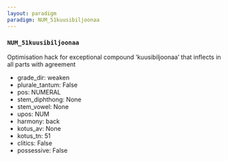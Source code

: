 ```yaml
---
layout: paradigm
paradigm: NUM_51kuusibiljoonaa
---
```

### ` NUM_51kuusibiljoonaa `

Optimisation hack for exceptional compound ’kuusibiljoonaa’ that inflects in all parts with agreement
* grade_dir: weaken
* plurale_tantum: False
* pos: NUMERAL
* stem_diphthong: None
* stem_vowel: None
* upos: NUM
* harmony: back
* kotus_av: None
* kotus_tn: 51
* clitics: False
* possessive: False
